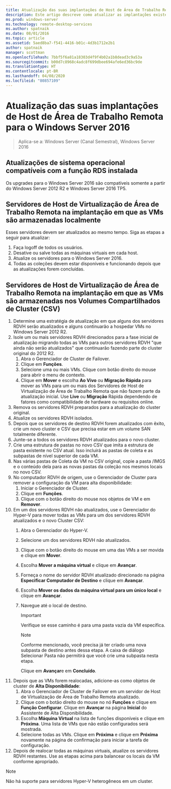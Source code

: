 ```yaml
---
title: Atualização das suas implantações de Host de Área de Trabalho Remota para o Windows Server 2016
description: Este artigo descreve como atualizar as implantações existentes de Serviços de Área de Trabalho Remota para o Windows Server 2016.
ms.prod: windows-server
ms.technology: remote-desktop-services
ms.author: spatnaik
ms.date: 08/01/2016
ms.topic: article
ms.assetid: 5aed8ba7-f541-4416-b01c-4d3b1712e2b1
author: spatnaik
manager: scottman
ms.openlocfilehash: 7bbf5f6a81a18303d4f9f4b02a1b8dead3c9a53a
ms.sourcegitcommit: b00d7c8968c4adc8f699dbee694afe6ed36bc9de
ms.translationtype: HT
ms.contentlocale: pt-BR
ms.lasthandoff: 04/08/2020
ms.locfileid: "80857109"
---
```

# <a name="upgrading-your-remote-desktop-virtualization-host-to-windows-server-2016"></a>Atualização das suas implantações de Host de Área de Trabalho Remota para o Windows Server 2016

>Aplica-se a: Windows Server (Canal Semestral), Windows Server 2016

## <a name="supported-os-upgrades-with-rds-role-installed"></a>Atualizações de sistema operacional compatíveis com a função RDS instalada
Os upgrades para o Windows Server 2016 são compatíveis somente a partir do Windows Server 2012 R2 e Windows Server 2016 TP5.

## <a name="rd-virtualization-host-servers-in-the-deployment-where-vms-are-stored-locally"></a>Servidores de Host de Virtualização de Área de Trabalho Remota na implantação em que as VMs são armazenadas localmente
Esses servidores devem ser atualizados ao mesmo tempo. Siga as etapas a seguir para atualizar:

1. Faça logoff de todos os usuários.
1. Desative ou salve todas as máquinas virtuais em cada host. 
1. Atualize os servidores para o Windows Server 2016. 
1. Todas as coleções devem estar disponíveis e funcionando depois que as atualizações forem concluídas.      

## <a name="rd-virtualization-host-servers-in-the-deployment-where-vms-are-stored-in-cluster-shared-volumes-csv"></a>Servidores de Host de Virtualização de Área de Trabalho Remota na implantação em que as VMs são armazenadas nos Volumes Compartilhados de Cluster (CSV) 

1. Determine uma estratégia de atualização em que alguns dos servidores RDVH serão atualizados e alguns continuarão a hospedar VMs no Windows Server 2012 R2.  
2. Isole um ou mais servidores RDVH direcionados para a fase inicial de atualização migrando todas as VMs para outros servidores RDVH "que ainda não serão atualizados" que continuarão fazendo parte do cluster original do 2012 R2.
    1. Abra o Gerenciador de Cluster de Failover. 
    1. Clique em **Funções**. 
    1. Selecione uma ou mais VMs. Clique com botão direito do mouse para abrir o menu de contexto. 
    1. Clique em **Mover** e escolha **Ao Vivo** ou **Migração Rápida** para mover as VMs para um ou mais dos Servidores de Host de Virtualização de Área de Trabalho Remota que não fazem parte da atualização inicial. Use **Live** ou **Migração** Rápida dependendo de fatores como compatibilidade de hardware ou requisitos online. 
3. Remova os servidores RDVH preparados para a atualização do cluster original. 
4. Atualize os servidores RDVH isolados. 
5. Depois que os servidores de destino RDVH forem atualizados com êxito, crie um novo cluster e CSV que precisa estar em um volume SAN totalmente diferente.
6. Junte-se a todos os servidores RDVH atualizados para o novo cluster. 
7. Crie uma estrutura de pastas no novo CSV que imita a estrutura de pasta existente no CSV atual. Isso incluirá as pastas de coleta e as subpastas de nível superior de cada VM. 
8. Nas várias pastas de Coleta da VM no CSV original, copie a pasta /IMGS e o conteúdo dela para as novas pastas da coleção nos mesmos locais no novo CSV. 
9. No computador RDVH de origem, use o Gerenciador de Cluster para remover a configuração da VM para alta disponibilidade:
    1. Iniciar o Gerenciador de Cluster. 
    1. Clique em **Funções**. 
    1. Clique com o botão direito do mouse nos objetos de VM e em **Remover**. 
10. Em um dos servidores RDVH não atualizados, use o Gerenciador do Hyper-V para mover todas as VMs para um dos servidores RDVH atualizados e o novo Cluster CSV:
    1. Abra o Gerenciador do Hyper-V. 
    2. Selecione um dos servidores RDVH não atualizados. 
    3. Clique com o botão direito do mouse em uma das VMs a ser movida e clique em **Mover**. 
    4. Escolha **Mover a máquina virtual** e clique em **Avançar**. 
    5. Forneça o nome do servidor RDVH atualizado direcionado na página **Especificar Computador de Destino** e clique em **Avançar**. 
    6. Escolha **Mover os dados da máquina virtual para um único local** e clique em **Avançar**. 
    7. Navegue até o local de destino. 
       > [!IMPORTANT]
       > Verifique se esse caminho é para uma pasta vazia da VM específica. 

       > [!NOTE]
       > Conforme mencionado, você precisa já ter criado uma nova subpasta de destino antes dessa etapa. A caixa de diálogo Selecionar Pasta não permitirá que você crie uma subpasta nesta etapa. 
    
       Clique em **Avançar**e em **Concluído**. 
11. Depois que as VMs forem realocadas, adicione-as como objetos de cluster de **Alta Disponibilidade**:
     1. Abra o Gerenciador de Cluster de Failover em um servidor de Host de Virtualização de Área de Trabalho Remota atualizado. 
     1. Clique com o botão direito do mouse no nó **Funções** e clique em **Função Configurar**. Clique em **Avançar** na página **Inicial** do Assistente de Alta Disponibilidade. 
     1. Escolha **Máquina Virtual** na lista de funções disponíveis e clique em **Próxima**. Uma lista de VMs que não estão configurados será mostrada. 
     1. Selecione todas as VMs. Clique em **Próxima** e clique em **Próxima** novamente na página de confirmação para iniciar a tarefa de configuração.  
12. Depois de realocar todas as máquinas virtuais, atualize os servidores RDVH restantes. Use as etapas acima para balancear os locais da VM conforme apropriado.

> [!NOTE]  
> Não há suporte para servidores Hyper-V heterogêneos em um cluster. 
